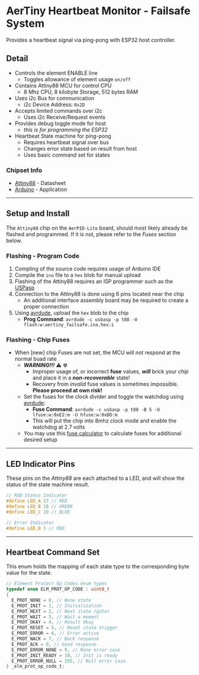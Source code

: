 # AerTiny Heartbeat Monitor - Failsafe System

Provides a heartbeat signal via ping-pong with ESP32 host controller.

## Detail

- Controls the element ENABLE line
  - Toggles allowance of element usage `on/off`
- Contains Attiny88 MCU for control CPU
  - 8 Mhz CPU, 8 kilobyte Storage, 512 bytes RAM
- Uses i2c Bus for communication
  - i2c Device Address: `0x2D`
- Accepts limited commands over i2c
  - Uses i2c Receive/Request events
- Provides debug toggle mode for host
  - _this is for programming the ESP32_
- Heartbeat State machine for ping-pong
  - Requires heartbeat signal over bus
  - Changes error state based on result from host
  - Uses basic command set for states

### Chipset Info

- [Attiny88](https://www.microchip.com/en-us/product/attiny88) - Datasheet
- [Arduino](https://www.arduino.cc/) - Application

---

## Setup and Install

The `Attiny88` chip on the `AerPID-Lite` board, should most likely already be flashed and programmed.
If it is not, please refer to the _Fuses_ section below.

### **Flashing** - Program Code

1. Compling of the source code requires usage of Arduino IDE
2. Compile the `ino` file to a `hex` blob for manual upload
3. Flashing of the Attiny88 requires an ISP programmer such as the [USPasp](https://www.fischl.de/usbasp/)
4. Connection to the Attiny88 is done using 6 pins located near the chip
   - An additional interface assembly board may be required to create a proper connection
5. Using [avrdude](https://github.com/avrdudes/avrdude), upload the `hex` blob to the chip
   - **Prog Command**: `avrdude -c usbasp -p t88 -U flash:w:aertiny_failsafe.ino.hex:i`

### **Flashing** - Chip Fuses

- When [new] chip Fuses are not set, the MCU will not respond at the normal buad rate
  - **_WARNING!!!_** ⚠ ☢
    - Improper usage of, or incorrect **fuse** values, _**will**_ brick your _chip_ and place it in a _**non-recoverable**_ state!
    - Recovery from _invalid_ fuse values is sometimes impossible. **Please proceed at own risk!**
  - Set the fuses for the clock divider and toggle the watchdog using [avrdude](https://github.com/avrdudes/avrdude):
    - **Fuse Command**: `avrdude -c usbasp -p t88 -B 5 -U lfuse:w:0xE2:m -U hfuse:w:0xDD:m`
    - This will put the chip into 8mhz clock mode and enable the watchdog at 2.7 volts
  - You may use this [fuse calculator](https://eleccelerator.com/fusecalc/fusecalc.php?chip=attiny88) to calculate fuses for additional desired setup

---

## LED Indicator Pins

These pins on the _Attiny88_ are each attached to a LED, and will show the status of the state machine result.

```cpp
// RGB Status Indicator
#define LED_A 17 // RED
#define LED_B 18 // GREEN
#define LED_C 19 // BLUE

// Error Indicator
#define LED_D 1 // RED
```

---

## Heartbeat Command Set

This enum holds the mapping of each state type to the corresponding byte value for the state.

```cpp
// Element Protect Op Codes enum types
typedef enum ELM_PROT_OP_CODE : uint8_t
{
  E_PROT_NONE = 0, // None state
  E_PROT_INIT = 1, // Initialization
  E_PROT_NEXT = 2, // Next state (goto)
  E_PROT_WAIT = 3, // Wait a moment
  E_PROT_OKAY = 4, // Result Okay
  E_PROT_RESET = 5, // Reset state trigger
  E_PROT_ERROR = 6, // Error active
  E_PROT_NACK = 7, // Back response
  E_PROT_ACK = 8, // Good resposne
  E_PROT_ERROR_NONE = 9, // None error case
  E_PROT_INIT_READY = 10, // Init is ready
  E_PROT_ERROR_NULL = 255, // Null error case
} _elm_prot_op_code_t;
```
